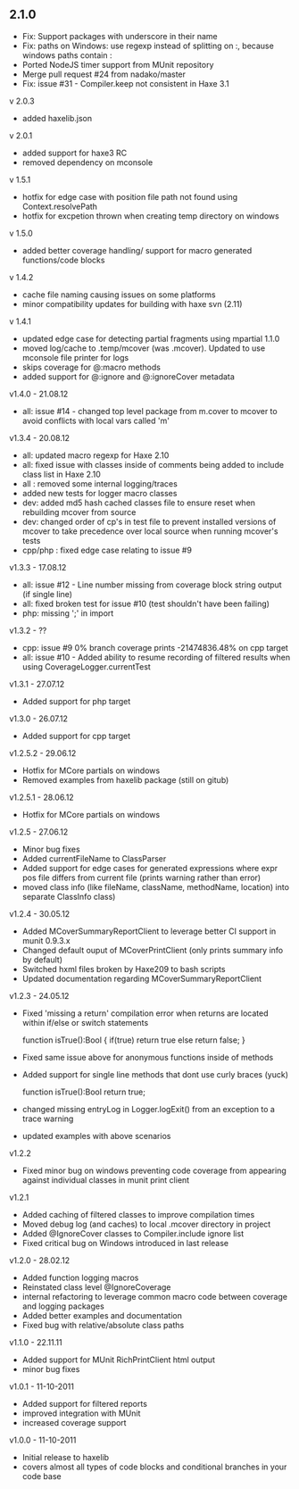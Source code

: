 ## 2.1.0

- Fix: Support packages with underscore in their name
- Fix: paths on Windows: use regexp instead of splitting on :, because windows paths contain :
- Ported NodeJS timer support from MUnit repository
- Merge pull request #24 from nadako/master
- Fix: issue #31 - Compiler.keep not consistent in Haxe 3.1

v 2.0.3
- added haxelib.json

v 2.0.1
- added support for haxe3 RC
- removed dependency on mconsole

v 1.5.1
- hotfix for edge case with position file path not found using Context.resolvePath
- hotfix for excpetion thrown when creating temp directory on windows 

v 1.5.0
- added better coverage handling/ support for macro generated functions/code blocks

v 1.4.2
- cache file naming causing issues on some platforms
- minor compatibility updates for building with haxe svn (2.11)

v 1.4.1
- updated edge case for detecting partial fragments using mpartial 1.1.0
- moved log/cache to .temp/mcover (was .mcover). Updated to use mconsole file printer for logs
- skips coverage for @:macro methods
- added support for @:ignore and @:ignoreCover metadata

v1.4.0 - 21.08.12
- all: issue #14 - changed top level package from m.cover to mcover to avoid conflicts with local vars called 'm'

v1.3.4 - 20.08.12

- all: updated macro regexp for Haxe 2.10
- all: fixed issue with classes inside of comments being added to include class list in Haxe 2.10
- all : removed some internal logging/traces
- added new tests for logger macro classes
- dev: added md5 hash cached classes file to ensure reset when rebuilding mcover from source
- dev: changed order of cp's in test file to prevent installed versions of mcover to take precedence over local source when running mcover's tests
- cpp/php : fixed edge case relating to issue #9

v1.3.3 - 17.08.12
- all: issue #12 - Line number missing from coverage block string output (if single line)
- all: fixed broken test for issue #10 (test shouldn't have been failing)
- php: missing ';' in import

v1.3.2 - ??
- cpp: issue #9 0% branch coverage prints -21474836.48% on cpp target
- all: issue #10 - Added ability to resume recording of filtered results when using CoverageLogger.currentTest

v1.3.1 - 27.07.12
- Added support for php target

v1.3.0 - 26.07.12
- Added support for cpp target

v1.2.5.2 - 29.06.12
- Hotfix for MCore partials on windows
- Removed examples from haxelib package (still on gitub)

v1.2.5.1 - 28.06.12
- Hotfix for MCore partials on windows

v1.2.5 - 27.06.12
- Minor bug fixes
- Added currentFileName to ClassParser
- Added support for edge cases for generated expressions where expr pos file differs from current file (prints warning rather than error)
- moved class info (like fileName, className, methodName, location) into separate ClassInfo class)

v1.2.4 - 30.05.12

- Added MCoverSummaryReportClient to leverage better CI support in munit 0.9.3.x
- Changed default ouput of MCoverPrintClient (only prints summary info by default)
- Switched hxml files broken by Haxe209 to bash scripts
- Updated documentation regarding MCoverSummaryReportClient

v1.2.3 - 24.05.12

- Fixed 'missing a return' compilation error when returns are located within if/else or switch statements

	function isTrue():Bool
	{
		if(true) return true
		else return false;
	} 
- Fixed same issue above for anonymous functions inside of methods
- Added support for single line methods that dont use curly braces (yuck)

	function isTrue():Bool return true; 

- changed missing entryLog in Logger.logExit() from an exception to a trace warning
- updated examples with above scenarios

v1.2.2
- Fixed minor bug on windows preventing code coverage from appearing against individual classes in munit print client

v1.2.1 
- Added caching of filtered classes to improve compilation times
- Moved debug log (and caches) to local .mcover directory in project
- Added @IgnoreCover classes to Compiler.include ignore list
- Fixed critical bug on Windows introduced in last release

v1.2.0 - 28.02.12

- Added function logging macros
- Reinstated class level @IgnoreCoverage
- internal refactoring to leverage common macro code between coverage and logging packages
- Added better examples and documentation
- Fixed bug with relative/absolute class paths 

v1.1.0 - 22.11.11

- Added support for MUnit RichPrintClient html output
- minor bug fixes

v1.0.1 - 11-10-2011

- Added support for filtered reports
- improved integration with MUnit
- increased coverage support

v1.0.0 - 11-10-2011

- Initial release to haxelib
- covers almost all types of code blocks and conditional branches in your code base
